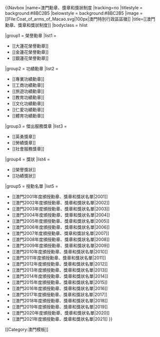 {{Navbox
|name=澳門勳章、獎章和獎狀制度
|tracking=<includeonly>no</includeonly>
|titlestyle = background:#8BC2B5
|belowstyle = background:#8BC2B5
|image = [[File:Coat_of_arms_of_Macao.svg|100px|澳門特別行政區區徽]]
|title=[[澳門勳章、獎章和獎狀制度]]
|bodyclass = hlist

|group1 = 榮譽勳章
|list1 =
* [[大蓮花榮譽勳章]]
* [[金蓮花榮譽勳章]]
* [[銀蓮花榮譽勳章]]

|group2 = 功績勳章
|list2 =
* [[專業功績勳章]]
* [[工商功績勳章]]
* [[旅遊功績勳章]]
* [[教育功績勳章]]
* [[文化功績勳章]]
* [[仁愛功績勳章]]
* [[體育功績勳章]]

|group3 = 傑出服務獎章
|list3 =
* [[英勇獎章]]
* [[勞績獎章]]
* [[社會服務獎章]]

|group4 = 獎狀
|list4 =
* [[榮譽獎狀]]
* [[功績獎狀]]

|group5 = 授勳名單
|list5 =
* [[澳門2001年度頒授勳章、獎章和獎狀名單|2001]]
* [[澳門2002年度頒授勳章、獎章和獎狀名單|2002]]
* [[澳門2003年度頒授勳章、獎章和獎狀名單|2003]]
* [[澳門2004年度頒授勳章、獎章和獎狀名單|2004]]
* [[澳門2005年度頒授勳章、獎章和獎狀名單|2005]]
* [[澳門2006年度頒授勳章、獎章和獎狀名單|2006]]
* [[澳門2007年度頒授勳章、獎章和獎狀名單|2007]]
* [[澳門2008年度頒授勳章、獎章和獎狀名單|2008]]
* [[澳門2009年度頒授勳章、獎章和獎狀名單|2009]]
* [[澳門2010年度頒授勳章、獎章和獎狀名單|2010]]
* [[澳門2011年度頒授勳章、獎章和獎狀名單|2011]]
* [[澳門2012年度頒授勳章、獎章和獎狀名單|2012]]
* [[澳門2013年度頒授勳章、獎章和獎狀名單|2013]]
* [[澳門2014年度頒授勳章、獎章和獎狀名單|2014]]
* [[澳門2015年度頒授勳章、獎章和獎狀名單|2015]]
* [[澳門2016年度頒授勳章、獎章和獎狀名單|2016]]
* [[澳門2017年度頒授勳章、獎章和獎狀名單|2017]]
* [[澳門2018年度頒授勳章、獎章和獎狀名單|2018]]
* [[澳門2019年度頒授勳章、獎章和獎狀名單|2019]]
* [[澳門2020年度頒授勳章、獎章和獎狀名單|2020]]
* [[澳門2021年度頒授勳章、獎章和獎狀名單|2021]]
}}
<noinclude>
[[Category:澳門模板]]
</noinclude>